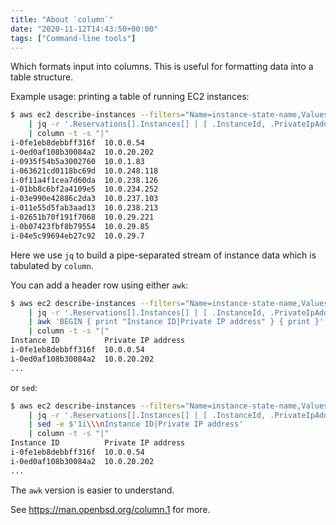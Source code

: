 ```yaml
---
title: "About `column`"
date: "2020-11-12T14:43:50+00:00"
tags: ["Command-line tools"]
---
```


Which formats input into columns. This is useful for formatting data into a
table structure.

Example usage: printing a table of running EC2 instances:

```bash
$ aws ec2 describe-instances --filters="Name=instance-state-name,Values=running" \
    | jq -r '.Reservations[].Instances[] | [ .InstanceId, .PrivateIpAddress ] | join("|")' \
    | column -t -s "|"
i-0fe1eb8debbff316f  10.0.0.54
i-0ed0af108b30084a2  10.0.20.202
i-0935f54b5a3002760  10.0.1.83
i-063621cd0118bc69d  10.0.248.118
i-0f11a4f1cea7d60da  10.0.238.126
i-01bb8c6bf2a4109e5  10.0.234.252
i-03e990e42886c2da3  10.0.237.103
i-011e55d5fab3aad13  10.0.238.213
i-02651b70f191f7068  10.0.29.221
i-0b07423fbf8b79554  10.0.29.85
i-04e5c99694eb27c92  10.0.29.7
```

Here we use `jq` to build a pipe-separated stream of instance data which is
tabulated by `column`.

You can add a header row using either `awk`:

```bash
$ aws ec2 describe-instances --filters="Name=instance-state-name,Values=running" \
    | jq -r '.Reservations[].Instances[] | [ .InstanceId, .PrivateIpAddress ] | join("|")' \
    | awk 'BEGIN { print "Instance ID|Private IP address" } { print }' |
    | column -t -s "|"
Instance ID          Private IP address
i-0fe1eb8debbff316f  10.0.0.54
i-0ed0af108b30084a2  10.0.20.202
...
```

or `sed`:

```bash
$ aws ec2 describe-instances --filters="Name=instance-state-name,Values=running" \
    | jq -r '.Reservations[].Instances[] | [ .InstanceId, .PrivateIpAddress ] | join("|")' \
    | sed -e $'1i\\\nInstance ID|Private IP address'
    | column -t -s "|"
Instance ID          Private IP address
i-0fe1eb8debbff316f  10.0.0.54
i-0ed0af108b30084a2  10.0.20.202
...
```

The `awk` version is easier to understand.

See <https://man.openbsd.org/column.1> for more.

